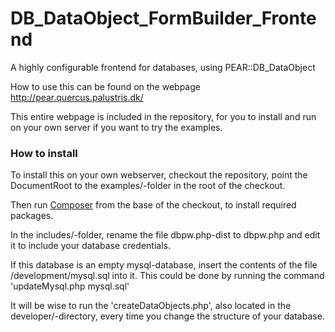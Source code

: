 DB_DataObject_FormBuilder_Frontend
==================================

A highly configurable frontend for databases, using PEAR::DB_DataObject

How to use this can be found on the webpage http://pear.quercus.palustris.dk/

This entire webpage is included in the repository, for you to install and run on your own server if you want to try the examples.

### How to install ###
To install this on your own webserver, checkout the repository, point the DocumentRoot to the examples/-folder in the root of the checkout.

Then run [Composer](http://getcomposer.org) from the base of the checkout, to install required packages.

In the includes/-folder, rename the file dbpw.php-dist to dbpw.php and edit it to include your database credentials.

If this database is an empty mysql-database, insert the contents of the file /development/mysql.sql into it. This could be done by running the command 'updateMysql.php mysql.sql'

It will be wise to run the 'createDataObjects.php', also located in the developer/-directory, every time you change the structure of your database.

